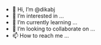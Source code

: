 - 👋 Hi, I’m @dikabj
- 👀 I’m interested in ...
- 🌱 I’m currently learning ...
- 💞️ I’m looking to collaborate on ...
- 📫 How to reach me ...

<!---
dikabj/dikabj is a ✨ special ✨ repository because its `README.md` (this file) appears on your GitHub profile.
You can click the Preview link to take a look at your changes.
--->
